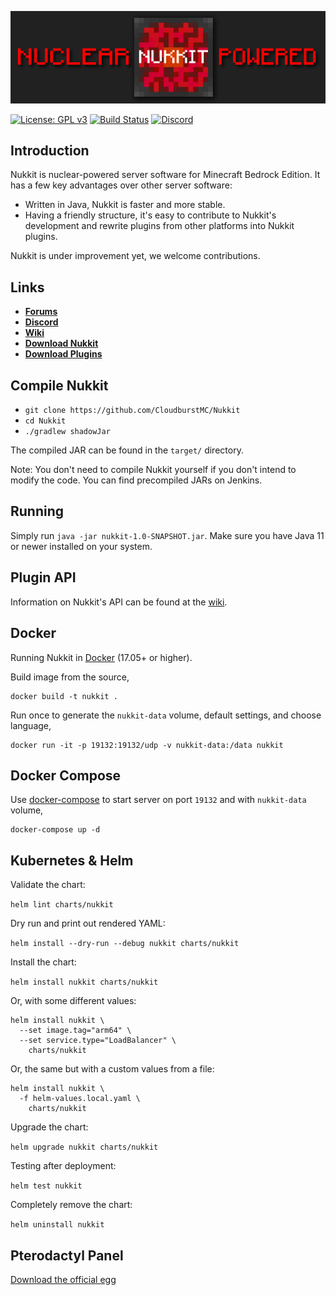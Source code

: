 ![nukkit](.github/images/banner.png)

[![License: GPL v3](https://img.shields.io/badge/License-GPL%20v3-blue.svg)](LICENSE)
[![Build Status](https://ci.nukkitx.com/job/NukkitX/job/Nukkit/job/master/badge/icon)](https://ci.nukkitx.com/job/NukkitX/job/Nukkit/job/master/)
[![Discord](https://img.shields.io/discord/393465748535640064.svg)](https://discord.gg/5PzMkyK)

Introduction
-------------

Nukkit is nuclear-powered server software for Minecraft Bedrock Edition.
It has a few key advantages over other server software:

* Written in Java, Nukkit is faster and more stable.
* Having a friendly structure, it's easy to contribute to Nukkit's development and rewrite plugins from other platforms into Nukkit plugins.

Nukkit is under improvement yet, we welcome contributions.

Links
--------------------

* __[Forums](https://cloudburstmc.org/forums/)__
* __[Discord](https://discord.gg/5PzMkyK)__
* __[Wiki](https://cloudburstmc.org/wiki/nukkit)__
* __[Download Nukkit](https://ci.opencollab.dev/job/NukkitX/job/Nukkit/job/master/)__
* __[Download Plugins](https://cloudburstmc.org/resources/categories/nukkit-plugins.1/)__

Compile Nukkit
-------------
- `git clone https://github.com/CloudburstMC/Nukkit`
- `cd Nukkit`
- `./gradlew shadowJar`

The compiled JAR can be found in the `target/` directory.

Note: You don't need to compile Nukkit yourself if you don't intend to modify the code. You can find precompiled JARs on Jenkins. 

Running
-------------
Simply run `java -jar nukkit-1.0-SNAPSHOT.jar`. Make sure you have Java 11 or newer installed on your system.

Plugin API
-------------
Information on Nukkit's API can be found at the [wiki](https://nukkitx.com/wiki/nukkit/).

Docker
-------------

Running Nukkit in [Docker](https://www.docker.com/) (17.05+ or higher).

Build image from the source,

```
docker build -t nukkit .
```

Run once to generate the `nukkit-data` volume, default settings, and choose language,

```
docker run -it -p 19132:19132/udp -v nukkit-data:/data nukkit
```
Docker Compose
-------------

Use [docker-compose](https://docs.docker.com/compose/overview/) to start server on port `19132` and with `nukkit-data` volume,

```
docker-compose up -d
```

Kubernetes & Helm
-------------

Validate the chart:

`helm lint charts/nukkit`

Dry run and print out rendered YAML:

`helm install --dry-run --debug nukkit charts/nukkit`

Install the chart:

`helm install nukkit charts/nukkit`

Or, with some different values:

```
helm install nukkit \
  --set image.tag="arm64" \
  --set service.type="LoadBalancer" \
    charts/nukkit
```

Or, the same but with a custom values from a file:

```
helm install nukkit \
  -f helm-values.local.yaml \
    charts/nukkit
```

Upgrade the chart:

`helm upgrade nukkit charts/nukkit`

Testing after deployment:

`helm test nukkit`

Completely remove the chart:

`helm uninstall nukkit`

Pterodactyl Panel
-------------

[Download the official egg](https://raw.githubusercontent.com/parkervcp/eggs/master/game_eggs/minecraft/bedrock/nukkit/egg-nukkit.json)
